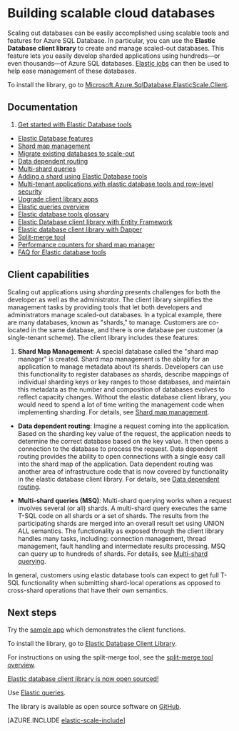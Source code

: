 <properties
    pageTitle="Building scalable cloud databases | Microsoft Azure"
    description="Build scalable .NET database apps with the elastic database client library"
    services="sql-database"
    documentationCenter=""
    manager="jhubbard"
    authors="ddove"
    editor=""/>

<tags
    ms.service="sql-database"
    ms.workload="sql-database"
    ms.tgt_pltfrm="na"
    ms.devlang="na"
    ms.topic="article"
    ms.date="09/06/2016"
    ms.author="ddove"/>

# Building scalable cloud databases

Scaling out databases can be easily accomplished using scalable tools and features for Azure SQL Database. In particular, you can use the **Elastic Database client library** to create and manage scaled-out databases. This feature lets you easily develop sharded applications using hundreds—or even thousands—of Azure SQL databases. [Elastic jobs](sql-database-elastic-jobs-powershell.md) can then be used to help ease management of these databases.

To install the library, go to [Microsoft.Azure.SqlDatabase.ElasticScale.Client](https://www.nuget.org/packages/Microsoft.Azure.SqlDatabase.ElasticScale.Client/). 

## Documentation
1. [Get started with Elastic Database tools](sql-database-elastic-scale-get-started.md)
* [Elastic Database features](sql-database-elastic-scale-introduction.md)
* [Shard map management](sql-database-elastic-scale-shard-map-management.md)
* [Migrate existing databases to scale-out](sql-database-elastic-convert-to-use-elastic-tools.md)
* [Data dependent routing](sql-database-elastic-scale-data-dependent-routing.md)
* [Multi-shard queries](sql-database-elastic-scale-multishard-querying.md)
* [Adding a shard using Elastic Database tools](sql-database-elastic-scale-add-a-shard.md)
* [Multi-tenant applications with elastic database tools and row-level security](sql-database-elastic-tools-multi-tenant-row-level-security.md)
* [Upgrade client library apps](sql-database-elastic-scale-upgrade-client-library.md) 
* [Elastic queries overview](sql-database-elastic-query-overview.md)
* [Elastic database tools glossary](sql-database-elastic-scale-glossary.md)
* [Elastic Database client library with Entity Framework](sql-database-elastic-scale-use-entity-framework-applications-visual-studio.md)
* [Elastic database client library with Dapper](sql-database-elastic-scale-working-with-dapper.md)
* [Split-merge tool](sql-database-elastic-scale-overview-split-and-merge.md)
* [Performance counters for shard map manager](sql-database-elastic-database-client-library.md) 
* [FAQ for Elastic database tools](sql-database-elastic-scale-faq.md)

## Client capabilities

Scaling out applications using *sharding* presents challenges for both the developer as well as the administrator. The client library simplifies the management tasks by providing tools that let both developers and administrators manage scaled-out databases. In a typical example, there are many databases, known as "shards," to manage. Customers are co-located in the same database, and there is one database per customer (a single-tenant scheme). The client library includes these features:

1.  **Shard Map Management**: A special database called the "shard map manager" is created. Shard map management is the ability for an application to manage metadata about its shards. Developers can use this functionality to register databases as shards, describe mappings of individual sharding keys or key ranges to those databases, and maintain this metadata as the number and composition of databases evolves to reflect capacity changes. Without the elastic database client library, you would need to spend a lot of time writing the management code when implementing sharding. For details, see [Shard map management](sql-database-elastic-scale-shard-map-management.md).

* **Data dependent routing**: Imagine a request coming into the application. Based on the sharding key value of the request, the application needs to determine the correct database based on the key value. It then opens a connection to the database to process the request. Data dependent routing provides the ability to open connections with a single easy call into the shard map of the application. Data dependent routing was another area of infrastructure code that is now covered by functionality in the elastic database client library. For details, see [Data dependent routing](sql-database-elastic-scale-data-dependent-routing.md).

* **Multi-shard queries (MSQ)**: Multi-shard querying works when a request involves several (or all) shards. A multi-shard query executes the same T-SQL code on all shards or a set of shards. The results from the participating shards are merged into an overall result set using UNION ALL semantics. The functionality as exposed through the client library handles many tasks, including: connection management, thread management, fault handling and intermediate results processing. MSQ can query up to hundreds of shards. For details, see [Multi-shard querying](sql-database-elastic-scale-multishard-querying.md).

In general, customers using elastic database tools can expect to get full T-SQL functionality when submitting shard-local operations as opposed to cross-shard operations that have their own semantics.

## Next steps

Try the [sample app](sql-database-elastic-scale-get-started.md) which demonstrates the client functions. 

To install the library, go to [Elastic Database Client Library]( http://www.nuget.org/packages/Microsoft.Azure.SqlDatabase.ElasticScale.Client/).

For instructions on using the split-merge tool, see the [split-merge tool overview](sql-database-elastic-scale-overview-split-and-merge.md).

[Elastic database client library is now open sourced!](https://azure.microsoft.com/blog/elastic-database-client-library-is-now-open-sourced/)

Use [Elastic queries](sql-database-elastic-query-overview.md).

The library is available as open source software on [GitHub](https://github.com/Azure/elastic-db-tools). 


[AZURE.INCLUDE [elastic-scale-include](../../includes/elastic-scale-include.md)]

<!--Anchors-->
<!--Image references-->
[1]:./media/sql-database-elastic-database-client-library/glossary.png

